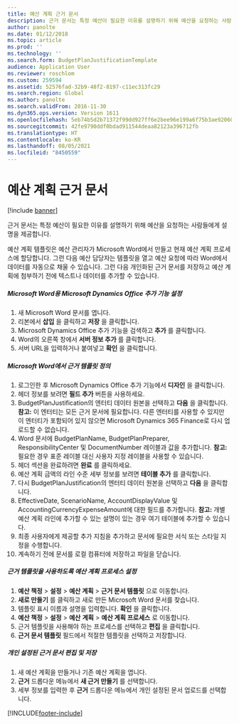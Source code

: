```yaml
---
title: 예산 계획 근거 문서
description: 근거 문서는 특정 예산이 필요한 이유를 설명하기 위해 예산을 요청하는 사람들에게 설명을 제공합니다.
author: panolte
ms.date: 01/12/2018
ms.topic: article
ms.prod: ''
ms.technology: ''
ms.search.form: BudgetPlanJustificationTemplate
audience: Application User
ms.reviewer: roschlom
ms.custom: 259594
ms.assetid: 52576fad-32b9-48f2-8197-c11ec313fc29
ms.search.region: Global
ms.author: panolte
ms.search.validFrom: 2016-11-30
ms.dyn365.ops.version: Version 1611
ms.openlocfilehash: 5eb74b5d2b71372f99dd927ff6e2bee96e199a6f75b3ae920607e5ec37a4241a
ms.sourcegitcommit: 42fe9790ddf0bdad911544deaa82123a396712fb
ms.translationtype: HT
ms.contentlocale: ko-KR
ms.lasthandoff: 08/05/2021
ms.locfileid: "8450559"
---
```

# <a name="budget-planning-justification-documents"></a>예산 계획 근거 문서

[!include [banner](../includes/banner.md)]

근거 문서는 특정 예산이 필요한 이유를 설명하기 위해 예산을 요청하는 사람들에게 설명을 제공합니다. 

예산 계획 템플릿은 예산 관리자가 Microsoft Word에서 만들고 현재 예산 계획 프로세스에 할당합니다. 그런 다음 예산 담당자는 템플릿을 열고 예산 요청에 따라 Word에서 데이터를 자동으로 채울 수 있습니다. 그런 다음 개인화된 근거 문서를 저장하고 예산 계획에 첨부하기 전에 텍스트나 데이터를 추가할 수 있습니다.

##### <a name="set-up-microsoft-dynamics-office-add-in-for-microsoft-word"></a>Microsoft Word용 Microsoft Dynamics Office 추가 기능 설정

1.  새 Microsoft Word 문서를 엽니다.
2.  리본에서 **삽입** 을 클릭하고 **저장** 을 클릭합니다.
3.  Microsoft Dynamics Office 추가 기능을 검색하고 **추가** 를 클릭합니다.
4.  Word의 오른쪽 창에서 **서버 정보 추가** 를 클릭합니다.
5.  서버 URL을 입력하거나 붙여넣고 **확인** 을 클릭합니다.

##### <a name="define-the-justification-template-in-microsoft-word"></a>Microsoft Word에서 근거 템플릿 정의

1.  로그인한 후 Microsoft Dynamics Office 추가 기능에서 **디자인** 을 클릭합니다.
2.  헤더 정보를 보려면 **필드 추가** 버튼을 사용하세요.
3.  BudgetPlanJustification의 엔터티 데이터 원본을 선택하고 **다음** 을 클릭합니다. **참고:** 이 엔터티는 모든 근거 문서에 필요합니다. 다른 엔터티를 사용할 수 있지만 이 엔터티가 포함되어 있지 않으면 Microsoft Dynamics 365 Finance로 다시 업로드할 수 없습니다.
4.  Word 문서에 BudgetPlanName, BudgetPlanPreparer, ResponsibilityCenter 및 DocumentNumber 레이블과 값을 추가합니다. **참고:** 필요한 경우 표준 레이블 대신 사용자 지정 레이블을 사용할 수 있습니다.
5.  헤더 섹션을 완료하려면 **완료** 를 클릭하세요.
6.  예산 계획 금액의 라인 수준 세부 정보를 보려면 **테이블 추가** 를 클릭합니다.
7.  다시 BudgetPlanJustification의 엔터티 데이터 원본을 선택하고 **다음** 을 클릭합니다.
8.  EffectiveDate, ScenarioName, AccountDisplayValue 및 AccountingCurrencyExpenseAmount에 대한 필드를 추가합니다. **참고:** 개별 예산 계획 라인에 추가할 수 있는 설명이 있는 경우 여기 테이블에 추가할 수 있습니다.
9.  최종 사용자에게 제공할 추가 지침을 추가하고 문서에 필요한 서식 또는 스타일 지정을 수행합니다.
10. 계속하기 전에 문서를 로컬 컴퓨터에 저장하고 파일을 닫습니다.

##### <a name="set-up-the-budget-planning-process-to-use-the-justification-template"></a>근거 템플릿을 사용하도록 예산 계획 프로세스 설정

1.  **예산 책정** &gt; **설정** &gt; **예산 계획** &gt; **근거 문서 템플릿** 으로 이동합니다.
2.  **새로 만들기** 를 클릭하고 새로 만든 Microsoft Word 문서를 찾습니다.
3.  템플릿 표시 이름과 설명을 입력합니다. **확인** 을 클릭합니다.
4.  **예산 책정** &gt; **설정** &gt; **예산** **계획** &gt; **예산 계획 프로세스** 로 이동합니다.
5.  근거 템플릿을 사용해야 하는 프로세스를 선택하고 **편집** 을 클릭합니다.
6.  **근거 문서 템플릿** 필드에서 적절한 템플릿을 선택하고 저장합니다.

##### <a name="edit-and-save-personalized-justification-documents"></a>개인 설정된 근거 문서 편집 및 저장

1.  새 예산 계획을 만들거나 기존 예산 계획을 엽니다.
2.  **근거** 드롭다운 메뉴에서 **새 근거 만들기** 를 선택합니다.
3.  세부 정보를 입력한 후 **근거** 드롭다운 메뉴에서 개인 설정된 문서 업로드를 선택합니다.






[!INCLUDE[footer-include](../../includes/footer-banner.md)]
